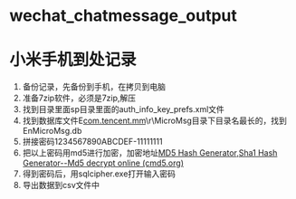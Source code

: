 # wechat_chatmessage_output
# 小米手机到处记录

1. 备份记录，先备份到手机，在拷贝到电脑
2. 准备7zip软件，必须是7zip,解压
3. 找到目录里面sp目录里面的auth_info_key_prefs.xml文件<int name="_auth_uin" value="-11111111" />
4. 找到数据库文件E[com.tencent.mm](http://com.tencent.mm/)\r\MicroMsg目录下目录名最长的，找到EnMicroMsg.db
5. 拼接密码1234567890ABCDEF-11111111
6. 把以上密码用md5进行加密，加密地址[MD5 Hash Generator,Sha1 Hash Generator--Md5 decrypt online (cmd5.org)](https://www.cmd5.org/hash.aspx?s=123456)
7. 得到密码后，用sqlcipher.exe打开输入密码
8. 导出数据到csv文件中
